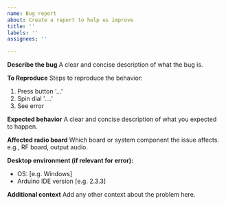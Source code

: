 ```yaml
---
name: Bug report
about: Create a report to help us improve
title: ''
labels: ''
assignees: ''

---
```


**Describe the bug**
A clear and concise description of what the bug is.

**To Reproduce**
Steps to reproduce the behavior:
1. Press button '...'
2. Spin dial '....'
3. See error

**Expected behavior**
A clear and concise description of what you expected to happen.

**Affected radio board**
Which board or system component the issue affects. e.g., RF board, output audio.

**Desktop environment (if relevant for error):**
 - OS: [e.g. Windows]
 - Arduino IDE version [e.g. 2.3.3]

**Additional context**
Add any other context about the problem here.

